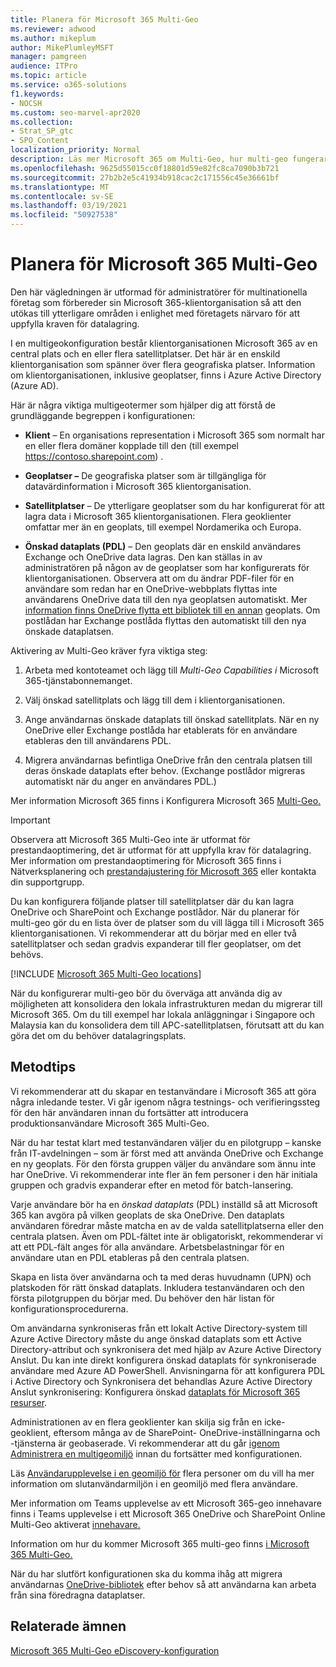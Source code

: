 ```yaml
---
title: Planera för Microsoft 365 Multi-Geo
ms.reviewer: adwood
ms.author: mikeplum
author: MikePlumleyMSFT
manager: pamgreen
audience: ITPro
ms.topic: article
ms.service: o365-solutions
f1.keywords:
- NOCSH
ms.custom: seo-marvel-apr2020
ms.collection:
- Strat_SP_gtc
- SPO_Content
localization_priority: Normal
description: Läs mer Microsoft 365 om Multi-Geo, hur multi-geo fungerar och vilka geoplatser som är tillgängliga för datalagring.
ms.openlocfilehash: 9625d55015cc0f18801d59e82fc8ca7090b3b721
ms.sourcegitcommit: 27b2b2e5c41934b918cac2c171556c45e36661bf
ms.translationtype: MT
ms.contentlocale: sv-SE
ms.lasthandoff: 03/19/2021
ms.locfileid: "50927538"
---
```

# <a name="plan-for-microsoft-365-multi-geo"></a>Planera för Microsoft 365 Multi-Geo

Den här vägledningen är utformad för administratörer för multinationella företag som förbereder sin Microsoft 365-klientorganisation så att den utökas till ytterligare områden i enlighet med företagets närvaro för att uppfylla kraven för datalagring.

I en multigeokonfiguration består klientorganisationen Microsoft 365 av en central plats och en eller flera satellitplatser. Det här är en enskild klientorganisation som spänner över flera geografiska platser. Information om klientorganisationen, inklusive geoplatser, finns i Azure Active Directory (Azure AD).

Här är några viktiga multigeotermer som hjälper dig att förstå de grundläggande begreppen i konfigurationen:

-   **Klient** – En organisations representation i Microsoft 365 som normalt har en eller flera domäner kopplade till den (till exempel https://contoso.sharepoint.com) . 

-   **Geoplatser –** De geografiska platser som är tillgängliga för datavärdinformation i Microsoft 365 klientorganisation.

-   **Satellitplatser** – De ytterligare geoplatser som du har konfigurerat för att lagra data i Microsoft 365 klientorganisationen. Flera geoklienter omfattar mer än en geoplats, till exempel Nordamerika och Europa.

-   **Önskad dataplats (PDL)** – Den geoplats där en enskild användares Exchange och OneDrive data lagras. Den kan ställas in av administratören på någon av de geoplatser som har konfigurerats för klientorganisationen. Observera att om du ändrar PDF-filer för en användare som redan har en OneDrive-webbplats flyttas inte användarens OneDrive data till den nya geoplatsen automatiskt. Mer [information finns OneDrive flytta ett bibliotek till en annan](move-onedrive-between-geo-locations.md) geoplats. Om postlådan har Exchange postlåda flyttas den automatiskt till den nya önskade dataplatsen.

Aktivering av Multi-Geo kräver fyra viktiga steg:

1.  Arbeta med kontoteamet och lägg till _Multi-Geo Capabilities i_ Microsoft 365-tjänstabonnemanget.

2.  Välj önskad satellitplats och lägg till dem i klientorganisationen.

3.  Ange användarnas önskade dataplats till önskad satellitplats. När en ny OneDrive eller Exchange postlåda har etablerats för en användare etableras den till användarens PDL.

4.  Migrera användarnas befintliga OneDrive från den centrala platsen till deras önskade dataplats efter behov. (Exchange postlådor migreras automatiskt när du anger en användares PDL.)

Mer information Microsoft 365 finns i Konfigurera Microsoft 365 [Multi-Geo.](multi-geo-tenant-configuration.md)

> [!IMPORTANT]
> Observera att Microsoft 365 Multi-Geo inte är utformat för prestandaoptimering, det är utformat för att uppfylla krav för datalagring. Mer information om prestandaoptimering för Microsoft 365 finns i Nätverksplanering och [prestandajustering för Microsoft 365](https://support.office.com/article/e5f1228c-da3c-4654-bf16-d163daee8848) eller kontakta din supportgrupp.

Du kan konfigurera följande platser till satellitplatser där du kan lagra OneDrive och SharePoint och Exchange postlådor. När du planerar för multi-geo gör du en lista över de platser som du vill lägga till i Microsoft 365 klientorganisationen. Vi rekommenderar att du börjar med en eller två satellitplatser och sedan gradvis expanderar till fler geoplatser, om det behövs.

[!INCLUDE [Microsoft 365 Multi-Geo locations](../includes/microsoft-365-multi-geo-locations.md)]

När du konfigurerar multi-geo bör du överväga att använda dig av möjligheten att konsolidera den lokala infrastrukturen medan du migrerar till Microsoft 365. Om du till exempel har lokala anläggningar i Singapore och Malaysia kan du konsolidera dem till APC-satellitplatsen, förutsatt att du kan göra det om du behöver datalagringsplats.

## <a name="best-practices"></a>Metodtips

Vi rekommenderar att du skapar en testanvändare i Microsoft 365 att göra några inledande tester. Vi går igenom några testnings- och verifieringssteg för den här användaren innan du fortsätter att introducera produktionsanvändare Microsoft 365 Multi-Geo.

När du har testat klart med testanvändaren väljer du en pilotgrupp – kanske från IT-avdelningen – som är först med att använda OneDrive och Exchange en ny geoplats. För den första gruppen väljer du användare som ännu inte har OneDrive. Vi rekommenderar inte fler än fem personer i den här initiala gruppen och gradvis expanderar efter en metod för batch-lansering.

Varje användare bör ha en *önskad dataplats* (PDL) inställd så att Microsoft 365 kan avgöra på vilken geoplats de ska OneDrive. Den dataplats användaren föredrar måste matcha en av de valda satellitplatserna eller den centrala platsen. Även om PDL-fältet inte är obligatoriskt, rekommenderar vi att ett PDL-fält anges för alla användare. Arbetsbelastningar för en användare utan en PDL etableras på den centrala platsen.

Skapa en lista över användarna och ta med deras huvudnamn (UPN) och platskoden för rätt önskad dataplats. Inkludera testanvändaren och den första pilotgruppen du börjar med. Du behöver den här listan för konfigurationsprocedurerna.

Om användarna synkroniseras från ett lokalt Active Directory-system till Azure Active Directory måste du ange önskad dataplats som ett Active Directory-attribut och synkronisera det med hjälp av Azure Active Directory Anslut. Du kan inte direkt konfigurera önskad dataplats för synkroniserade användare med Azure AD PowerShell. Anvisningarna för att konfigurera PDL i Active Directory och Synkronisera det behandlas Azure Active Directory Anslut synkronisering: Konfigurera önskad [dataplats för Microsoft 365 resurser](/azure/active-directory/connect/active-directory-aadconnectsync-feature-preferreddatalocation).

Administrationen av en flera geoklienter kan skilja sig från en icke-geoklient, eftersom många av de SharePoint- OneDrive-inställningarna och -tjänsterna är geobaserade. Vi rekommenderar att du går [igenom Administrera en multigeomiljö](administering-a-multi-geo-environment.md) innan du fortsätter med konfigurationen.

Läs [Användarupplevelse i en geomiljö för](multi-geo-user-experience.md) flera personer om du vill ha mer information om slutanvändarmiljön i en geomiljö med flera användare.

Mer information om Teams upplevelse av ett Microsoft 365-geo innehavare finns i Teams upplevelse i ett Microsoft 365 OneDrive och SharePoint Online Multi-Geo aktiverat [innehavare.](/microsoftteams/teams-experience-o365odb-spo-multi-geo)

Information om hur du kommer Microsoft 365 multi-geo finns [i Microsoft 365 Multi-Geo.](multi-geo-tenant-configuration.md)

När du har slutfört konfigurationen ska du komma ihåg att migrera användarnas [OneDrive-bibliotek](move-onedrive-between-geo-locations.md) efter behov så att användarna kan arbeta från sina föredragna dataplatser.

## <a name="related-topics"></a>Relaterade ämnen

[Microsoft 365 Multi-Geo eDiscovery-konfiguration](./multi-geo-ediscovery-configuration.md)